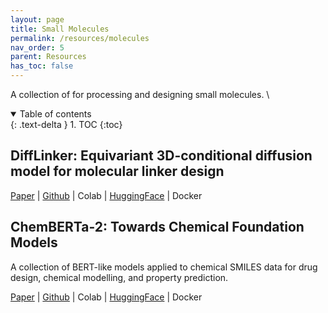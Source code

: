 ```yaml
---
layout: page
title: Small Molecules
permalink: /resources/molecules
nav_order: 5
parent: Resources
has_toc: false
---
```


A collection of for processing and designing small molecules. \

<details open markdown="block">
  <summary>
    Table of contents
  </summary>
  {: .text-delta }
1. TOC
{:toc}
</details>


## DiffLinker: Equivariant 3D-conditional diffusion model for molecular linker design

[Paper](https://www.nature.com/articles/s42256-024-00815-9) | [Github](https://github.com/igashov/DiffLinker) | Colab | [HuggingFace](https://huggingface.co/spaces/igashov/DiffLinker) | Docker

## ChemBERTa-2: Towards Chemical Foundation Models

A collection of BERT-like models applied to chemical SMILES data for drug design, chemical modelling, and property prediction.

[Paper](https://arxiv.org/abs/2209.01712) | [Github](https://github.com/seyonechithrananda/bert-loves-chemistry) | Colab | [HuggingFace](https://huggingface.co/seyonec) | Docker
